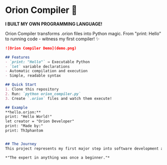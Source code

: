 # Orion Compiler 🚀

**I BUILT MY OWN PROGRAMMING LANGUAGE!** 

Orion Compiler transforms .orion files into Python magic. From "print: Hello" to running code - witness my first compiler! ✨

```markdown
![Orion Compiler Demo](demo.png) 

## Features
- `print: "Hello"` → Executable Python
- `let` variable declarations  
- Automatic compilation and execution
- Simple, readable syntax

## Quick Start
1. Clone this repository
2. Run: `python orion_compiler.py`
3. Create `.orion` files and watch them execute!

## Example
**hello.orion:**
print: "Hello World!"
let creator = "Orion Developer"
print: "Made by:"
print: Th3phantom


## The Journey
This project represents my first major step into software development and compiler design. From beginner to language creator! 

*"The expert in anything was once a beginner."* 
